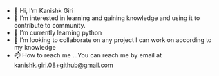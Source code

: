 - 👋 Hi, I’m Kanishk Giri
- 👀 I’m interested in learning and gaining knowledge and using it to contribute to community.
- 🌱 I’m currently learning python
- 💞️ I’m looking to collaborate on any project I can work on according to my knowledge
- 📫 How to reach me ...You can reach me by email at kanishk.giri.08+github@gmail.com

<!---
kanishkgiri/kanishkgiri is a ✨ special ✨ repository because its `README.md` (this file) appears on your GitHub profile.
You can click the Preview link to take a look at your changes.
--->
